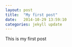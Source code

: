```yaml
---
layout: post
title:  "My first post"
date:   2014-10-29 13:59:10
categories: jekyll update
---
```


This is my first post
